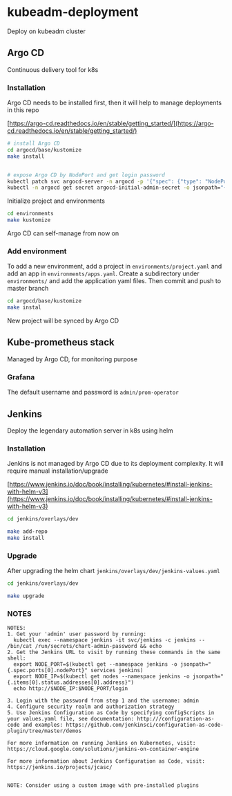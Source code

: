 # kubeadm-deployment
Deploy on kubeadm cluster

## Argo CD

Continuous delivery tool for k8s

### Installation

Argo CD needs to be installed first, then it will help to manage deployments in this repo

[https://argo-cd.readthedocs.io/en/stable/getting_started/](https://argo-cd.readthedocs.io/en/stable/getting_started/)

```bash
# install Argo CD
cd argocd/base/kustomize
make install


# expose Argo CD by NodePort and get login password
kubectl patch svc argocd-server -n argocd -p '{"spec": {"type": "NodePort", "ports": [{"port":80, "nodePort": 30864}]}}'
kubectl -n argocd get secret argocd-initial-admin-secret -o jsonpath="{.data.password}" | base64 -d
```

Initialize project and environments

```bash
cd environments
make kustomize 
```

Argo CD can self-manage from now on

### Add environment

To add a new environment, add a project in `environments/project.yaml` and add an app in `environments/apps.yaml`. Create a subdirectory under `environments/` and add the application yaml files. Then commit and push to master branch

```bash
cd argocd/base/kustomize
make instal
```

New project will be synced by Argo CD

## Kube-prometheus stack

Managed by Argo CD, for monitoring purpose

### Grafana

The default username and password is `admin/prom-operator`

## Jenkins

Deploy the legendary automation server in k8s using helm

### Installation

Jenkins is not managed by Argo CD due to its deployment complexity. It will require manual installation/upgrade

[https://www.jenkins.io/doc/book/installing/kubernetes/#install-jenkins-with-helm-v3](https://www.jenkins.io/doc/book/installing/kubernetes/#install-jenkins-with-helm-v3)


```bash
cd jenkins/overlays/dev

make add-repo
make install
```

### Upgrade

After upgrading the helm chart `jenkins/overlays/dev/jenkins-values.yaml`


```bash
cd jenkins/overlays/dev

make upgrade
```

### NOTES

```
NOTES:
1. Get your 'admin' user password by running:
  kubectl exec --namespace jenkins -it svc/jenkins -c jenkins -- /bin/cat /run/secrets/chart-admin-password && echo
2. Get the Jenkins URL to visit by running these commands in the same shell:
  export NODE_PORT=$(kubectl get --namespace jenkins -o jsonpath="{.spec.ports[0].nodePort}" services jenkins)
  export NODE_IP=$(kubectl get nodes --namespace jenkins -o jsonpath="{.items[0].status.addresses[0].address}")
  echo http://$NODE_IP:$NODE_PORT/login

3. Login with the password from step 1 and the username: admin
4. Configure security realm and authorization strategy
5. Use Jenkins Configuration as Code by specifying configScripts in your values.yaml file, see documentation: http:///configuration-as-code and examples: https://github.com/jenkinsci/configuration-as-code-plugin/tree/master/demos

For more information on running Jenkins on Kubernetes, visit:
https://cloud.google.com/solutions/jenkins-on-container-engine

For more information about Jenkins Configuration as Code, visit:
https://jenkins.io/projects/jcasc/


NOTE: Consider using a custom image with pre-installed plugins
```
